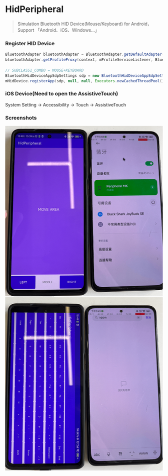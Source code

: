# HidPeripheral
> Simulation Bluetooth HID Device(Mouse/Keyboard) for Android，Support 「Android、iOS、Windows...」 

### Register HID Device

```java
BluetoothAdapter bluetoothAdapter = BluetoothAdapter.getDefaultAdapter();
bluetoothAdapter.getProfileProxy(context, mProfileServiceListener, BluetoothProfile.HID_DEVICE);

// SUBCLASS1_COMBO = MOUSE+KEYBOARD
BluetoothHidDeviceAppSdpSettings sdp = new BluetoothHidDeviceAppSdpSettings(HidConsts.NAME, HidConsts.DESCRIPTION, HidConsts.PROVIDER, BluetoothHidDevice.SUBCLASS1_COMBO, HidConsts.Descriptor);
mHidDevice.registerApp(sdp, null, null, Executors.newCachedThreadPool(), mCallback);
```

### iOS Device(Need to open the AssistiveTouch)
System Setting -> Accessibility -> Touch -> AssistiveTouch

### Screenshots
![Mouse](screentshots/Mouse.png)
![Keyboard](screentshots/Keyboard.png)
